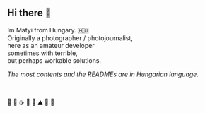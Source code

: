 ## Hi there 👋

Im Matyi from Hungary. :hungary: <br>
Originally a photographer / photojournalist, <br>
here as an amateur developer <br>
sometimes with terrible, <br>
but perhaps workable  solutions. <br>

*The most contents and the READMEs are in Hungarian language.*

<br>

🐨 🐑 ☕ 🍕 🌳 ⛰️ 🍺 🤘
